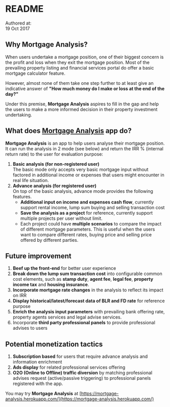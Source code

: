 # README

Authored at:  
19 Oct 2017

## Why Mortgage Analysis?
When users undertake a mortgage position, one of their biggest concern is the profit and loss when they exit the mortgage position. Most of the prevailing property listing and financial services portal do offer a basic mortgage calculator feature. 

However, almost none of them take one step further to at least give an indicative answer of **"How much money do I make or loss at the end of the day?"**

Under this premise, **Mortgage Analysis** aspires to fill in the gap and help the users to make a more informed decision in their property investment undertaking.

## What does [Mortgage Analysis](https://mortgage-analysis.herokuapp.com/) app do?
**Mortgage Analysis** is an app to help users analyse their mortgage position. It can run the analysis in 2 mode (see below) and return the IRR % (internal return rate) to the user for evaluation purpose:
1. **Basic analysis (for non-registered user)**  
The basic mode only accepts very basic mortgage input without factored in additional income or expenses that users might encounter in real life situation.
2. **Advance analysis (for registered user)**  
On top of the basic analysis, advance mode provides the following features.
    - **Additional input on income and expenses cash flow**, currently support rental income, lump sum buying and selling transaction cost
    - **Save the analysis as a project** for reference, currently support multiple projects per user without limit.
    - Each project could have **multiple scenarios** to compare the impact of different mortgage parameters. This is useful when the users want to compare different rates, buying price and selling price offered by different parties.

## Future improvement
1. **Beef up the front-end** for better user experience
2. **Break down the lump sum transaction cost** into configurable common cost elements, such as **stamp duty**, **agent fee**, **legal fee**, **property income tax** and **housing insurance**.
3. **Incorporate mortgage rate changes** in the analysis to reflect its impact on IRR
3. **Display historical/latest/forecast data of BLR and FD rate** for reference purpose
4. **Enrich the analysis input parameters** with prevailing bank offering rate, property agents services and legal advise services.
5. Incorporate **third party professional panels** to provide professional advises to users

## Potential monetization tactics
1. **Subscription based** for users that require advance analysis and information enrichment
2. **Ads display** for related professional services offering
2. **O2O (Online to Offline) traffic diversion** by matching professional advises request (active/passive triggering) to professional panels registered with the app.

You may try **Mortgage Analysis** at [https://mortgage-analysis.herokuapp.com/](https://mortgage-analysis.herokuapp.com/)